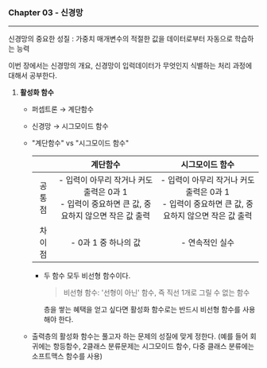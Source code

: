 ### Chapter 03 - 신경망

---

신경망의 중요한 성질 : 가중치 매개변수의 적절한 값을 데이터로부터 자동으로 학습하는 능력

이번 장에서는 신경망의 개요, 신경망이 입럭데이터가 무엇인지 식별하는 처리 과정에 대해서 공부한다.

1. **활성화 함수**

   + 퍼셉트론 → 계단함수

   + 신경망 → 시그모이드 함수

   + "계단함수" vs "시그모이드 함수"

     |        |                           계단함수                           |                       시그모이드 함수                        |
     | :----: | :----------------------------------------------------------: | :----------------------------------------------------------: |
     | 공통점 | - 입력이 아무리 작거나 커도 출력은 0과 1<br />- 입력이 중요하면 큰 값, 중요하지 않으면 작은 값 출력 | - 입력이 아무리 작거나 커도 출력은 0과 1<br />- 입력이 중요하면 큰 값, 중요하지 않으면 작은 값 출력 |
     | 차이점 |                     - 0과 1 중 하나의 값                     |                       - 연속적인 실수                        |

     - 두 함수 모두 비선형 함수이다.

       > 비선형 함수: '선형이 아닌' 함수, 즉 직선 1개로 그릴 수 없는 함수

       층을 쌓는 혜택을 얻고 싶다면 활성화 함수로는 반드시 비선형 함수를 사용해야 한다.

   + 출력층의 활성화 함수는 풀고자 하는 문제의 성질에 맞게 정한다. (예를 들어 회귀에는 항등함수, 2클래스 분류문제는 시그모이드 함수, 다중 클래스 분류에는 소프트맥스 함수를 사용)





